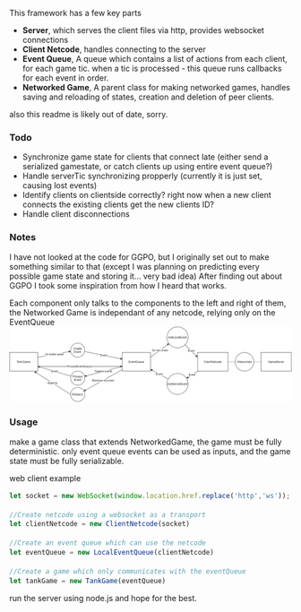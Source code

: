This framework has a few key parts
* __Server__, which serves the client files via http, provides websocket connections
* __Client Netcode__, handles connecting to the server
* __Event Queue__, A queue which contains a list of actions from each client, for each game tic. when a tic is processed - this queue runs callbacks for each event in order.
* __Networked Game__, A parent class for making networked games, handles saving and reloading of states, creation and deletion of peer clients.

also this readme is likely out of date, sorry.

### Todo
* Synchronize game state for clients that connect late (either send a serialized gamestate, or catch clients up using entire event queue?)
* Handle serverTic synchronizing propperly (currently it is just set, causing lost events)
* Identify clients on clientside correctly? right now when a new client connects the existing clients get the new clients ID?
* Handle client disconnections


### Notes
I have not looked at the code for GGPO, but I originally set out to make something similar to that (except I was planning on predicting every possible game state and storing it... very bad idea)
After finding out about GGPO I took some inspiration from how I heard that works.

Each component only talks to the components to the left and right of them, the Networked Game is independant of any netcode, relying only on the EventQueue
![Current Architecture](/notes/Iteration3.png)

### Usage
make a game class that extends NetworkedGame, the game must be fully deterministic. only event queue events can be used as inputs, and the game state must be fully serializable.

web client example
```javascript
let socket = new WebSocket(window.location.href.replace('http','ws'));

//Create netcode using a websocket as a transport
let clientNetcode = new ClientNetcode(socket)

//Create an event queue which can use the netcode
let eventQueue = new LocalEventQueue(clientNetcode)

//Create a game which only communicates with the eventQueue
let tankGame = new TankGame(eventQueue)
```

run the server using node.js and hope for the best.
